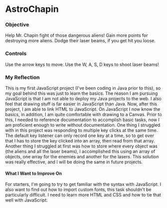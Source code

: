 # AstroChapin
### Objective
Help Mr. Chapin fight of those dangerous aliens! Gain more points for destroying more aliens. Dodge their laser beams, if you get hit you loose. 
### Controls
Use the arrow keys to move. Use the W, A, S, D keys to shoot laser beams!
### My Reflection
This is my first JavaScript project (I've been coding in Java prior to this), so my goal behind this was just to learn the basics. The reason I am pursuing JavaScript is that I am not able to deploy my Java projects to the web. I also feel that drawing stuff is far easier in JavaScript than Java. Now, after this project, I am able to link HTML to JavaScript. On JavaScript I now know the basics, in addition, I am quite comfortable with drawing to a Canvas. Prior to this, I needed to reference documentation to accomplish basic tasks, now I am proficient enough to write without documentation. One thing I struggled with in this project was responding to multiple key clicks at the same time. The default key listener can only record one key at a time, so to get over that I has to store the key clicked into an array, then read from that array. Another thing I struggled at first was how to store where every object was (the aliens and all the laser beams), I accomplished this using an array of objects, one array for the enemies and another for the lasers. This solution was really effective, and I will be doing the same in future projects. 
#### What I Want to Improve On
For starters, I'm going to try to get familiar with the syntax with JavaScript. I also want to find out how to import custom fonts, this task shouldn't be particularly difficult. I need to learn more HTML and CSS and how to tie that well with JavaScript. 
